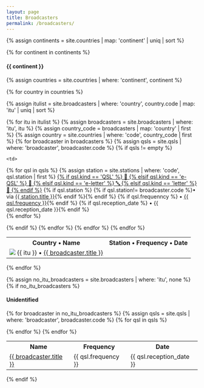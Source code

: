 ```yaml
---
layout: page
title: Broadcasters
permalink: /broadcasters/
---
```


{% assign continents = site.countries | map: 'continent' | uniq | sort %}

{% for continent in continents %}

<h4>{{ continent }}</h4>

{% assign countries = site.countries | where: 'continent', continent %}

<table>
<tr>
    <th>Country &bullet; Name</th>
    <th>Station &bullet; Frequency &bullet; Date</th>
</tr>

{% for country in countries %} 

{% assign itulist = site.broadcasters | where: 'country', country.code | map: 'itu' | uniq | sort %}

{% for itu in itulist %}
    {% assign broadcasters = site.broadcasters | where: 'itu', itu %}
    {% assign country_code = broadcasters | map: 'country' | first %}
    {% assign country = site.countries | where: 'code', country_code | first %}
{% for broadcaster in broadcasters %}
    {% assign qsls = site.qsls | where: 'broadcaster', broadcaster.code %}
{% if qsls != empty %}
<tr>
    <td>
    <img class="flag" src="{{ country.flag }}"/>
    {{ itu }}
    &bullet; <a href="{{ broadcaster.url }}">{{ broadcaster.title }}</a>
    </td>

    <td>
{% for qsl in qsls %}
    {% assign station = site.stations | where: 'code', qsl.station | first %}
    <a href="{{ qsl.url }}">{% if qsl.kind == 'QSL' %}
    &#128231;
    {% elsif qsl.kind == 'e-QSL' %}
    &#128206;
    {% elsif qsl.kind == 'e-letter' %}
    &#128292;
    {% elsif qsl.kind == 'letter' %}
    &#128240;
    {% endif %}</a>
    {% if qsl.station %}
    {% if qsl.station!= broadcaster.code %}&bullet; via <a href="{{ station.url }}">{{ station.title }}</a>{% endif %}{% endif %}
    {% if qsl.frequenncy %}
    &bullet; <a href="{{ qsl.url }}">{{ qsl.frequency }}</a>{% endif %}
    {% if qsl.reception_date %}
    &bullet; {{ qsl.reception_date }}{% endif %}<br/>
{% endfor %}
    </td>

</tr>
{% endif %}
{% endfor %}
{% endfor %}
{% endfor %}

</table>

{% endfor %}

{% assign no_itu_broadcasters = site.broadcasters | where: 'itu', none %}
{% if no_itu_broadcasters %}
<h4>Unidentified</h4>
<table>
<tr>
    <th>Name</th>
    <th>Frequency</th>
    <th>Date</th>
</tr>

{% for broadcaster in no_itu_broadcasters %}
{% assign qsls = site.qsls | where: 'broadcaster', broadcaster.code %}
{% for qsl in qsls %}
<tr>
    <td><a href="{{ broadcaster.url }}">{{ broadcaster.title }}</a></td>
    <td>{{ qsl.frequency }}</td>
    <td>{{ qsl.reception_date }}</td>
</tr>
{% endfor %}
{% endfor %}
</table>
{% endif %}

